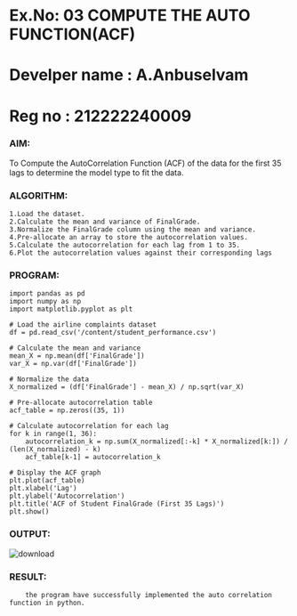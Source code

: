 # Ex.No: 03   COMPUTE THE AUTO FUNCTION(ACF)
# Develper name : A.Anbuselvam
# Reg no : 212222240009

### AIM:
To Compute the AutoCorrelation Function (ACF) of the data for the first 35 lags to determine the model
type to fit the data.
### ALGORITHM:
```
1.Load the dataset.
2.Calculate the mean and variance of FinalGrade.
3.Normalize the FinalGrade column using the mean and variance.
4.Pre-allocate an array to store the autocorrelation values.
5.Calculate the autocorrelation for each lag from 1 to 35.
6.Plot the autocorrelation values against their corresponding lags
```
### PROGRAM:


```
import pandas as pd
import numpy as np
import matplotlib.pyplot as plt

# Load the airline complaints dataset
df = pd.read_csv('/content/student_performance.csv')

# Calculate the mean and variance
mean_X = np.mean(df['FinalGrade'])
var_X = np.var(df['FinalGrade'])

# Normalize the data
X_normalized = (df['FinalGrade'] - mean_X) / np.sqrt(var_X)

# Pre-allocate autocorrelation table
acf_table = np.zeros((35, 1))

# Calculate autocorrelation for each lag
for k in range(1, 36):
    autocorrelation_k = np.sum(X_normalized[:-k] * X_normalized[k:]) / (len(X_normalized) - k)
    acf_table[k-1] = autocorrelation_k

# Display the ACF graph
plt.plot(acf_table)
plt.xlabel('Lag')
plt.ylabel('Autocorrelation')
plt.title('ACF of Student FinalGrade (First 35 Lags)')
plt.show()
```
### OUTPUT:
![download](https://github.com/user-attachments/assets/10366aef-158c-4f94-86ee-52c2a21d6d8e)




### RESULT:
        the program have successfully implemented the auto correlation function in python.
